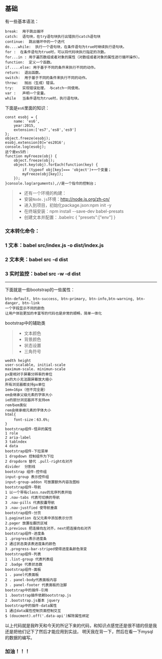 ## 基础
有一些基本语法：
```
break:  用于跳出循环
catch:  语句块，在try语句块执行出错执行catch语句块
continue:  跳出循环中的一个迭代
do....while:  执行一个语句块，在条件语句为true时继续执行语句块。
for :  在条件语句为true时，可以将代码块执行指定的次数。
for...in : 用于遍历数组或者对象的属性（对数组或者对象的属性进行循环操作）。
function:  定义一个函数。
if.....else: 用于基于不同的条件来执行不同的动作。
return:  退出函数。 
switch:  用于基于不同的条件来执行不同的动作。
throw:   抛出（生成）错误。
try:    实现错误处理， 与catch一同使用。
var :   声明一个变量。
while   当条件语句为true时，执行语句块。
```
下面是`es6`里面的知识：
```
const esobj = {
    name: 'es6',
    year:2015,
    extension:['es7','es8','es9']
};
object.freeze(esobj);
esobj.extension[0]='es2016';
console.log(esobj);
这个是es5的：
function myFreeze(obj) {
    object.freeze(obj);
    object.key(obj).forEach(function(key) {
        if (typeof obj[key]=== 'object')+一个变量；
        myFreeze(obj[key]);
    });
}console.log(arguments),//是一个指令的控制台；

```
> * 还有一个环境的构建：
> * 安装`Node.js`环境：http://node.js.org/zh-cn/
> * 进入到项目，初始化package.json:npm init -y
> * 在终端安装：npm install --save-dev babel-presats
> * 创建文本并配置：.babelrc
{
    "presets":["env"]
}
### 文本转化命令：
### 1 文本：babel src/index.js -o dist/index.js
### 2 文本夹：babel src -d dist
### 3 实时监控：babel src -w -d dist


----
下面就是一些bootstrap的一些属性：
```
btn-default, btn-success, btn-primary, btn-info,btn-warning, btn-danger, btn-link 
一个字段显示不同的颜色
让用户体验更加的丰富写的代码也是非常的顺畅，简单一体化
```
bootstrap中的辅助类
> * 文本颜色
> * 背景颜色
> * 状态设置
> * 三角符号
```
wedth height
user-scalable, initial-scale
maximum-scale. minimun-scale
px是相对于屏幕分辨率的单位
px的大小无法跟屏幕放大缩小
所有浏览器都支持px单位
1em=16px（但不完全是）
em会继承父级元素的字体大小
ie的部分浏览器并不支持em
rem与em类似
rem会继承根元素的字体大小
html{
    font-size：63.6%;
}
bootstrap组件-怪异的属性
1 role
2 aria-label
3 tablndex
4 data
bootstrap组件-下拉菜单
1 dropdown 控制组件为下拉
2 dropdorm 替代 .pull-right右对齐
divider  分割线
bootstrap 组件-控件组
input-group 表示控件组
input-group-addon 可放置额外内容及图标
bootstrap组件-导航
1 以一个带有class.nav的无序列表开始
2 .nav-tabs 代表可切换的导航
3 .nav-pills 代表胶囊导航
3 .nav-justfied 使导航垂直
bootstrap组件-分页
1.pagination 在父元素中添加表示分页
2.pager 放置在翻页区域
3.previous 把连接向左对齐，next把连接向右对齐
bootstrap组件-进度条
1 .progress表示进度条
2 通过状态类该表进度条的颜色
3 .progress-bar-striped使得进度条颜色渐变
bootstrap组件-列表
1 .list-group 代表列表组
2 .badge 代表状态数
bootstrap组件-面板
1 . panel代表面板
2 . panel-body代表面板内容
3 . panel-footer 代表面板的注脚
bootstrap中的插件-引用
1 .bootstrap插件依赖bootstrap.js
2 .bootstrap.js基本 jquery
bootstrap中的插件-data属性
1 通过data属性控制页面控制交互
$ (doucment).off('.data-api')解除属性绑定
```
以上代码就是我昨天和今天的所记下来的代码，和知识点感觉还是很不错的但是我还是把他们记下了然后才能应用到实战，
明天我在背一下，然后在看一下mysql的数据的编写。
### 加油！！！

